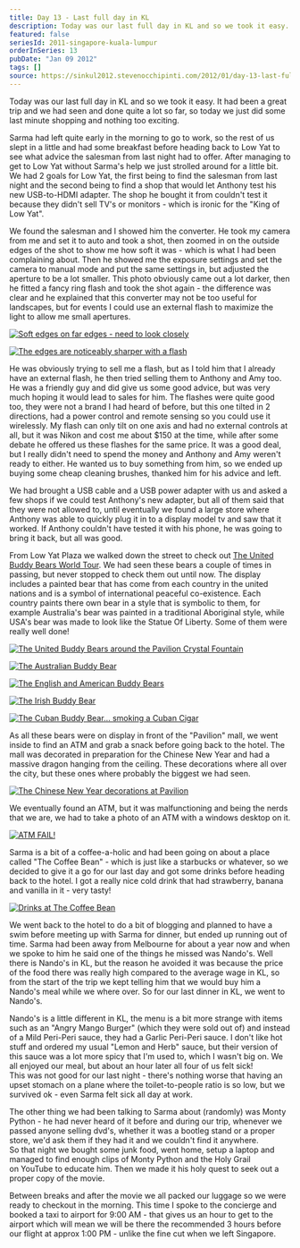 ```yaml
---
title: Day 13 - Last full day in KL
description: Today was our last full day in KL and so we took it easy. It had been a great trip and we had seen and done quite a lot so far, so today we ...
featured: false
seriesId: 2011-singapore-kuala-lumpur
orderInSeries: 13
pubDate: "Jan 09 2012"
tags: []
source: https://sinkul2012.stevenocchipinti.com/2012/01/day-13-last-full-day-in-kl.html
---
```


Today was our last full day in KL and so we took it easy. It had been a great trip and we had seen and done quite a lot so far, so today we just did some last minute shopping and nothing too exciting.

Sarma had left quite early in the morning to go to work, so the rest of us slept in a little and had some breakfast before heading back to Low Yat to see what advice the salesman from last night had to offer. After managing to get to Low Yat without Sarma's help we just strolled around for a little bit.  
We had 2 goals for Low Yat, the first being to find the salesman from last night and the second being to find a shop that would let Anthony test his new USB-to-HDMI adapter. The shop he bought it from couldn't test it because they didn't sell TV's or monitors - which is ironic for the "King of Low Yat".

We found the salesman and I showed him the converter. He took my camera from me and set it to auto and took a shot, then zoomed in on the outside edges of the shot to show me how soft it was - which is what I had been complaining about. Then he showed me the exposure settings and set the camera to manual mode and put the same settings in, but adjusted the aperture to be a lot smaller. This photo obviously came out a lot darker, then he fitted a fancy ring flash and took the shot again - the difference was clear and he explained that this converter may not be too useful for landscapes, but for events I could use an external flash to maximize the light to allow me small apertures.

[![Soft edges on far edges - need to look closely](https://1.bp.blogspot.com/-4wACHUEIoY0/Tw2V66uJuXI/AAAAAAAABHM/hNbVuXZO9RA/s320/20120109152836.jpg)](https://1.bp.blogspot.com/-4wACHUEIoY0/Tw2V66uJuXI/AAAAAAAABHM/hNbVuXZO9RA/s1600/20120109152836.jpg)

[![The edges are noticeably sharper with a flash](https://2.bp.blogspot.com/-mOD03Ooj72Y/Tw2V8NEvOhI/AAAAAAAABHU/TrMWeuExCmk/s320/20120109152923.jpg)](https://2.bp.blogspot.com/-mOD03Ooj72Y/Tw2V8NEvOhI/AAAAAAAABHU/TrMWeuExCmk/s1600/20120109152923.jpg)

He was obviously trying to sell me a flash, but as I told him that I already have an external flash, he then tried selling them to Anthony and Amy too. He was a friendly guy and did give us some good advice, but was very much hoping it would lead to sales for him. The flashes were quite good too, they were not a brand I had heard of before, but this one tilted in 2 directions, had a power control and remote sensing so you could use it wirelessly. My flash can only tilt on one axis and had no external controls at all, but it was Nikon and cost me about $150 at the time, while after some debate he offered us these flashes for the same price. It was a good deal, but I really didn't need to spend the money and Anthony and Amy weren't ready to either. He wanted us to buy something from him, so we ended up buying some cheap cleaning brushes, thanked him for his advice and left.

We had brought a USB cable and a USB power adapter with us and asked a few shops if we could test Anthony's new adapter, but all of them said that they were not allowed to, until eventually we found a large store where Anthony was able to quickly plug it in to a display model tv and saw that it worked. If Anthony couldn't have tested it with his phone, he was going to bring it back, but all was good.

From Low Yat Plaza we walked down the street to check out [The United Buddy Bears World Tour](http://www.kuala-lumpur.ws/attractions/united-buddy-bears.htm). We had seen these bears a couple of times in passing, but never stopped to check them out until now. The display includes a painted bear that has come from each country in the united nations and is a symbol of international peaceful co-existence. Each country paints there own bear in a style that is symbolic to them, for example Australia's bear was painted in a traditional Aboriginal style, while USA's bear was made to look like the Statue Of Liberty. Some of them were really well done!

[![The United Buddy Bears around the Pavilion Crystal Fountain](https://1.bp.blogspot.com/-MnEsfrSfJjY/Tw2V-Ket_pI/AAAAAAAABHc/hcGf2MzHO80/s320/20120109171206.jpg)](https://1.bp.blogspot.com/-MnEsfrSfJjY/Tw2V-Ket_pI/AAAAAAAABHc/hcGf2MzHO80/s1600/20120109171206.jpg)

[![The Australian Buddy Bear](https://1.bp.blogspot.com/-VVv9QMio0s8/Tw2WC0yyEoI/AAAAAAAABH0/Oa4ryRGkhkk/s320/20120109171711.jpg)](https://1.bp.blogspot.com/-VVv9QMio0s8/Tw2WC0yyEoI/AAAAAAAABH0/Oa4ryRGkhkk/s1600/20120109171711.jpg)

[![The English and American Buddy Bears](https://1.bp.blogspot.com/-2uyYYsx5sSE/Tw2V_4rfHXI/AAAAAAAABHk/Yay80VZl2R8/s320/20120109171324.jpg)](https://1.bp.blogspot.com/-2uyYYsx5sSE/Tw2V_4rfHXI/AAAAAAAABHk/Yay80VZl2R8/s1600/20120109171324.jpg)

[![The Irish Buddy Bear](https://3.bp.blogspot.com/-7NnCfV27knQ/Tw2WBR00pgI/AAAAAAAABHs/NWqQypp-Mz4/s320/20120109171444.jpg)](https://3.bp.blogspot.com/-7NnCfV27knQ/Tw2WBR00pgI/AAAAAAAABHs/NWqQypp-Mz4/s1600/20120109171444.jpg)

[![The Cuban Buddy Bear... smoking a Cuban Cigar](https://3.bp.blogspot.com/-G-Ef0_bihpM/Tw2WEX7kstI/AAAAAAAABH8/uabz00fzc4I/s320/20120109171834.jpg)](https://3.bp.blogspot.com/-G-Ef0_bihpM/Tw2WEX7kstI/AAAAAAAABH8/uabz00fzc4I/s1600/20120109171834.jpg)

As all these bears were on display in front of the "Pavilion" mall, we went inside to find an ATM and grab a snack before going back to the hotel. The mall was decorated in preparation for the Chinese New Year and had a massive dragon hanging from the ceiling. These decorations where all over the city, but these ones where probably the biggest we had seen.

[![The Chinese New Year decorations at Pavilion](https://3.bp.blogspot.com/-GDzhiALMRSk/Tw2WGDmWTBI/AAAAAAAABIE/PA8IKXzf9E8/s320/20120109172630.jpg)](https://3.bp.blogspot.com/-GDzhiALMRSk/Tw2WGDmWTBI/AAAAAAAABIE/PA8IKXzf9E8/s1600/20120109172630.jpg)

We eventually found an ATM, but it was malfunctioning and being the nerds that we are, we had to take a photo of an ATM with a windows desktop on it.

[![ATM FAIL!](https://4.bp.blogspot.com/-gkOOQT-ISik/Tw2WHRc9MJI/AAAAAAAABIM/RSZ13KWVIdY/s320/20120109173014.jpg)](https://4.bp.blogspot.com/-gkOOQT-ISik/Tw2WHRc9MJI/AAAAAAAABIM/RSZ13KWVIdY/s1600/20120109173014.jpg)

Sarma is a bit of a coffee-a-holic and had been going on about a place called "The Coffee Bean" - which is just like a starbucks or whatever, so we decided to give it a go for our last day and got some drinks before heading back to the hotel. I got a really nice cold drink that had strawberry, banana and vanilla in it - very tasty!

[![Drinks at The Coffee Bean](https://1.bp.blogspot.com/-87bAjO0elB0/Tw2WJNEGp9I/AAAAAAAABIU/fZEjCZSwJXA/s320/20120109173901.jpg)](https://1.bp.blogspot.com/-87bAjO0elB0/Tw2WJNEGp9I/AAAAAAAABIU/fZEjCZSwJXA/s1600/20120109173901.jpg)

We went back to the hotel to do a bit of blogging and planned to have a swim before meeting up with Sarma for dinner, but ended up running out of time. Sarma had been away from Melbourne for about a year now and when we spoke to him he said one of the things he missed was Nando's. Well there is Nando's in KL, but the reason he avoided it was because the price of the food there was really high compared to the average wage in KL, so from the start of the trip we kept telling him that we would buy him a Nando's meal while we where over. So for our last dinner in KL, we went to Nando's.

Nando's is a little different in KL, the menu is a bit more strange with items such as an "Angry Mango Burger" (which they were sold out of) and instead of a Mild Peri-Peri sauce, they had a Garlic Peri-Peri sauce. I don't like hot stuff and ordered my usual "Lemon and Herb" sauce, but their version of this sauce was a lot more spicy that I'm used to, which I wasn't big on. We all enjoyed our meal, but about an hour later all four of us felt sick!  
This was not good for our last night - there's nothing worse that having an upset stomach on a plane where the toilet-to-people ratio is so low, but we survived ok - even Sarma felt sick all day at work.

The other thing we had been talking to Sarma about (randomly) was Monty Python - he had never heard of it before and during our trip, whenever we passed anyone selling dvd's, whether it was a bootleg stand or a proper store, we'd ask them if they had it and we couldn't find it anywhere.  
So that night we bought some junk food, went home, setup a laptop and managed to find enough clips of Monty Python and the Holy Grail on YouTube to educate him. Then we made it his holy quest to seek out a proper copy of the movie.

Between breaks and after the movie we all packed our luggage so we were ready to checkout in the morning. This time I spoke to the concierge and booked a taxi to airport for 9:00 AM - that gives us an hour to get to the airport which will mean we will be there the recommended 3 hours before our flight at approx 1:00 PM - unlike the fine cut when we left Singapore.
